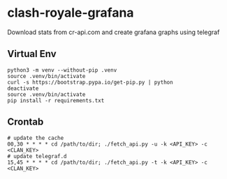 # clash-royale-grafana
Download stats from cr-api.com and create grafana graphs using telegraf

## Virtual Env
    python3 -m venv --without-pip .venv
    source .venv/bin/activate
    curl -s https://bootstrap.pypa.io/get-pip.py | python
    deactivate
    source .venv/bin/activate
    pip install -r requirements.txt

## Crontab
    # update the cache
    00,30 * * * * cd /path/to/dir; ./fetch_api.py -u -k <API_KEY> -c <CLAN_KEY>
    # update telegraf.d
    15,45 * * * * cd /path/to/dir; ./fetch_api.py -t -k <API_KEY> -c <CLAN_KEY>
